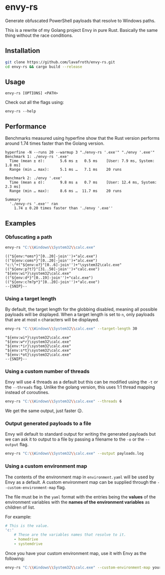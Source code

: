 # envy-rs

Generate obfuscated PowerShell payloads that resolve to Windows paths.

This is a rewrite of my Golang project Envy in pure Rust. Basically the
same thing without the race conditions.

## Installation

```sh
git clone https://github.com/lavafroth/envy-rs.git
cd envy-rs && cargo build --release
```

## Usage

```
envy-rs [OPTIONS] <PATH>
```

Check out all the flags using:

```
envy-rs --help
```

## Performance

Benchmarks measured using hyperfine show that the Rust version
performs around 1.74 times faster than the Golang version.

```
hyperfine -N --runs 20 --warmup 3 "./envy-rs '.exe'" "./envy '.exe'"
Benchmark 1: ./envy-rs '.exe'
  Time (mean ± σ):       5.6 ms ±   0.5 ms    [User: 7.9 ms, System: 1.8 ms]
  Range (min … max):     5.1 ms …   7.1 ms    20 runs
 
Benchmark 2: ./envy '.exe'
  Time (mean ± σ):       9.8 ms ±   0.7 ms    [User: 12.4 ms, System: 2.3 ms]
  Range (min … max):     8.6 ms …  11.7 ms    20 runs
 
Summary
  './envy-rs '.exe'' ran
    1.74 ± 0.20 times faster than './envy '.exe''
```

## Examples

### Obfuscating a path

```sh
envy-rs "C:\\Windows\\System32\\calc.exe"
```

```
(("${env:*oms*}"[0..20]-join'')+"alc.exe")
(("${env:coms*}"[0..20]-join'')+"alc.exe")
"c:\"+("${env:o?}"[0..6]-join'')+"\system32\calc.exe"
(("${env:p?t?}"[31..50]-join'')+"calc.exe")
"${env:wi*}\system32\calc.exe"
(("${env:d*}"[0..19]-join'')+"calc.exe")
(("${env:c?m?p*}"[0..20]-join'')+"alc.exe")
--{SNIP}--
```

### Using a target length

By default, the target length for the globbing disabled, meaning
all possible payloads will be displayed. When a target length is
set to `n`, only payloads that are at most `n` characters will
be displayed. 


```sh
envy-rs "C:\\Windows\\System32\\calc.exe" --target-length 30
```

```
"${env:wi*}\system32\calc.exe"
"${env:w*r}\system32\calc.exe"
"${env:*ir}\system32\calc.exe"
"${env:s*t}\system32\calc.exe"
"${env:*ot}\system32\calc.exe"
--{SNIP}--
```

### Using a custom number of threads

Envy will use 4 threads as a default but this can be modified using
the `-t` or the `--threads` flag. Unlike the golang version, this uses
1:1 thread mapping instead of coroutines.

```sh
envy-rs "C:\\Windows\\System32\\calc.exe" --threads 6
```

We get the same output, just faster 😉.

### Output generated payloads to a file

Envy will default to standard output for writing the generated payloads
but we can ask it to output to a file by passing a filename to the `-o` or
the `--output` flag.

```sh
envy-rs "C:\\Windows\\System32\\calc.exe" --output payloads.log
```

### Using a custom environment map

The contents of the environment map in `environment.yaml` will be used by
Envy as a default. A custom environment map can be supplied through the
`--custom-environment-map` flag.

The file must be in the `yaml` format with the entries being the **values** of the
environment variables with the **names of the environment variables** as children of
list.

For example:

```yaml
# This is the value.
'c:'
    # These are the variables names that resolve to it.
    - homedrive
    - systemdrive

```

Once you have your custom environment map, use it with Envy as the following:

```sh
envy-rs "C:\\Windows\\System32\\calc.exe" --custom-environment-map your_custom_env.yaml
```
